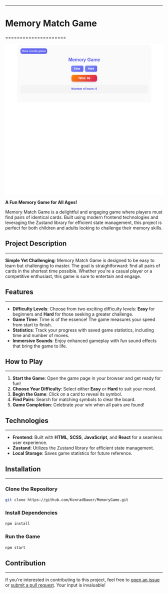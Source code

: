---

# Memory Match Game
=====================

![example](https://github.com/KonradBauer/MemoryGame/blob/main/public/animation.gif?raw=true)

**A Fun Memory Game for All Ages!**

Memory Match Game is a delightful and engaging game where players must find pairs of identical cards. Built using modern frontend technologies and leveraging the Zustand library for efficient state management, this project is perfect for both children and adults looking to challenge their memory skills.

## Project Description
---------------

**Simple Yet Challenging**: Memory Match Game is designed to be easy to learn but challenging to master. The goal is straightforward: find all pairs of cards in the shortest time possible. Whether you're a casual player or a competitive enthusiast, this game is sure to entertain and engage.

## Features
------------

- **Difficulty Levels**: Choose from two exciting difficulty levels: **Easy** for beginners and **Hard** for those seeking a greater challenge.
- **Game Time**: Time is of the essence! The game measures your speed from start to finish.
- **Statistics**: Track your progress with saved game statistics, including time and number of moves.
- **Immersive Sounds**: Enjoy enhanced gameplay with fun sound effects that bring the game to life.

## How to Play
--------------

1. **Start the Game**: Open the game page in your browser and get ready for fun!
2. **Choose Your Difficulty**: Select either **Easy** or **Hard** to suit your mood.
3. **Begin the Game**: Click on a card to reveal its symbol.
4. **Find Pairs**: Search for matching symbols to clear the board.
5. **Game Completion**: Celebrate your win when all pairs are found!

## Technologies
--------------

- **Frontend**: Built with **HTML**, **SCSS**, **JavaScript**, and **React** for a seamless user experience.
- **Zustand**: Utilizes the Zustand library for efficient state management.
- **Local Storage**: Saves game statistics for future reference.

## Installation
--------------

### Clone the Repository
```bash
git clone https://github.com/KonradBauer/MemoryGame.git
```

### Install Dependencies
```bash
npm install
```

### Run the Game
```bash
npm start
```

## Contribution
--------------

If you're interested in contributing to this project, feel free to [open an issue](https://github.com/KonradBauer/MemoryGame/issues) or [submit a pull request](https://github.com/KonradBauer/MemoryGame/pulls). Your input is invaluable!
